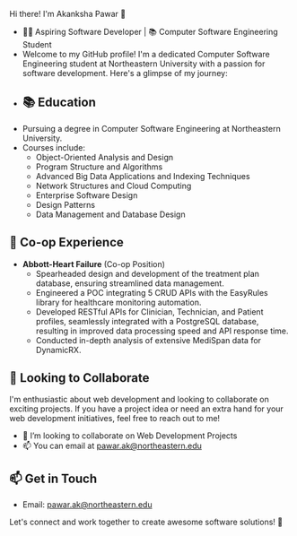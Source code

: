 Hi there! I'm Akanksha Pawar 👋
- 👩‍💻 Aspiring Software Developer | 📚 Computer Software Engineering Student
-  Welcome to my GitHub profile! I'm a dedicated Computer Software Engineering student at Northeastern University with a passion for software development. Here's a glimpse of my journey:
-  ## 📚 Education
- Pursuing a degree in Computer Software Engineering at Northeastern University.
- Courses include:
  - Object-Oriented Analysis and Design
  - Program Structure and Algorithms
  - Advanced Big Data Applications and Indexing Techniques
  - Network Structures and Cloud Computing
  - Enterprise Software Design
  - Design Patterns
  - Data Management and Database Design
    
## 💼 Co-op Experience
- **Abbott-Heart Failure** (Co-op Position)
  - Spearheaded design and development of the treatment plan database, ensuring streamlined data management.
  - Engineered a POC integrating 5 CRUD APIs with the EasyRules library for healthcare monitoring automation.
  - Developed RESTful APIs for Clinician, Technician, and Patient profiles, seamlessly integrated with a PostgreSQL database, resulting in improved data processing speed and API response time.
  - Conducted in-depth analysis of extensive MediSpan data for DynamicRX.
    
## 🚀 Looking to Collaborate
I'm enthusiastic about web development and looking to collaborate on exciting projects. If you have a project idea or need an extra hand for your web development initiatives, feel free to reach out to me!

- 💞️ I’m looking to collaborate on Web Development Projects
- 📫 You can email at pawar.ak@northeastern.edu

## 📫 Get in Touch
- Email: pawar.ak@northeastern.edu


Let's connect and work together to create awesome software solutions! 🌟

<!---
iakanksha2908/iakanksha2908 is a ✨ special ✨ repository because its `README.md` (this file) appears on your GitHub profile.
You can click the Preview link to take a look at your changes.
--->
